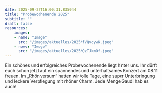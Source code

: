 ```yaml
---
date: 2025-09-29T16:00:31.835044
title: "Probewochenende 2025"
subtitle: ""
draft: false
resources:
    images:
    - name: "Image"
      src: "/images/aktuelles/2025/fVQvcywK.jpeg"
    - name: "Image"
      src: "/images/aktuelles/2025/QzTJkmOf.jpeg"
---
```


Ein schönes und erfolgreiches Probewochenende liegt hinter uns. Ihr dürft euch schon jetzt auf ein spannendes und unterhaltsames Konzert am 08.11 freuen. 
Im „Rhöniversum“ hatten wir tolle Tage, eine super Unterbringung und leckere Verpflegung mit rhöner Charm. Jede Menge Gaudi hab es auch!
